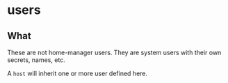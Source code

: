 # users

## What

These are not home-manager users. They are system users with their own secrets, names, etc.

A `host` will inherit one or more user defined here.
